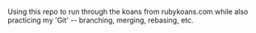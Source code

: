 Using this repo to run through the koans from rubykoans.com while also
practicing my 'Git' -- branching, merging, rebasing, etc.

